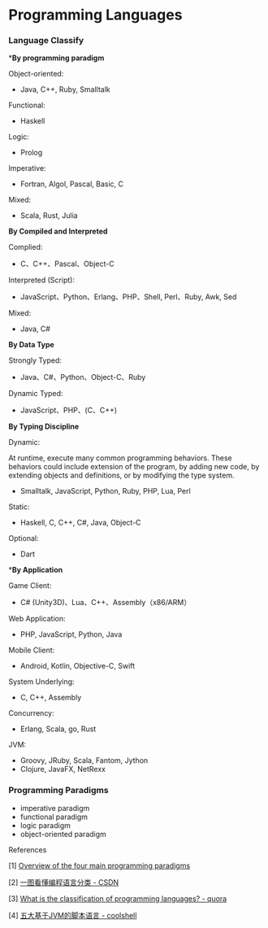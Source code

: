 # Programming Languages

### Language Classify



***By programming paradigm**

Object-oriented: 

- Java, C++, Ruby, Smalltalk

Functional: 

- Haskell

Logic: 

- Prolog

Imperative:

- Fortran, Algol, Pascal, Basic, C

Mixed:

- Scala, Rust, Julia



**By Compiled and Interpreted**

Complied: 

- C、C++、Pascal、Object-C

Interpreted (Script): 

- JavaScript、Python、Erlang、PHP、Shell, Perl、Ruby, Awk, Sed

Mixed: 

- Java, C#



**By Data Type**

Strongly Typed: 

- Java、C#、Python、Object-C、Ruby

Dynamic Typed:  

- JavaScript、PHP、(C、C++)



**By Typing Discipline**

Dynamic: 

At runtime, execute many common programming behaviors. These behaviors could include extension of the program, by adding new code, by extending objects and definitions, or by modifying the type system.

- Smalltalk, JavaScript, Python, Ruby, PHP, Lua, Perl

Static: 

- Haskell, C, C++, C#, Java, Object-C

Optional: 

- Dart



***By Application**

Game Client: 

- C# (Unity3D)、Lua、C++、Assembly（x86/ARM）

Web Application: 

- PHP, JavaScript, Python, Java

Mobile Client: 

- Android, Kotlin, Objective-C, Swift

System Underlying: 

- C, C++, Assembly

Concurrency: 

- Erlang, Scala, go, Rust

JVM:

- Groovy, JRuby, Scala, Fantom, Jython
- Clojure, JavaFX, NetRexx



### Programming Paradigms

- imperative paradigm
- functional paradigm
- logic paradigm
- object-oriented paradigm







References

[1] [Overview of the four main programming paradigms](http://people.cs.aau.dk/~normark/prog3-03/html/notes/paradigms_themes-paradigm-overview-section.html)

[2] [一图看懂编程语言分类 - CSDN](https://blog.csdn.net/acelit/article/details/62466679)

[3] [What is the classification of programming languages? - quora](https://www.quora.com/What-is-the-classification-of-programming-languages)

[4] [五大基于JVM的脚本语言 - coolshell](https://coolshell.cn/articles/2631.html)